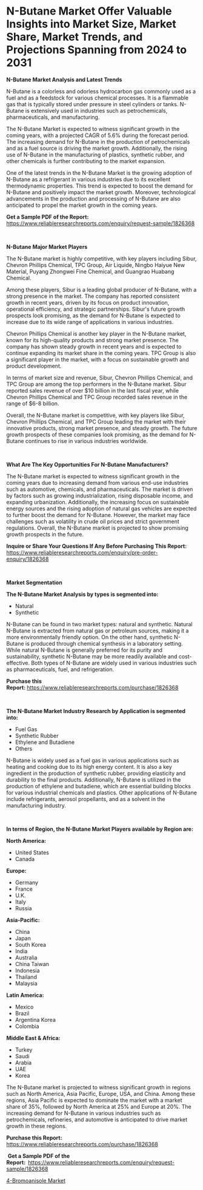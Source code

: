 <p><h1>N-Butane Market Offer Valuable Insights into Market Size, Market Share, Market Trends, and Projections Spanning from 2024 to 2031</h1></p><p><strong>N-Butane Market Analysis and Latest Trends</strong></p>
<p><p>N-Butane is a colorless and odorless hydrocarbon gas commonly used as a fuel and as a feedstock for various chemical processes. It is a flammable gas that is typically stored under pressure in steel cylinders or tanks. N-Butane is extensively used in industries such as petrochemicals, pharmaceuticals, and manufacturing.</p><p>The N-Butane Market is expected to witness significant growth in the coming years, with a projected CAGR of 5.6% during the forecast period. The increasing demand for N-Butane in the production of petrochemicals and as a fuel source is driving the market growth. Additionally, the rising use of N-Butane in the manufacturing of plastics, synthetic rubber, and other chemicals is further contributing to the market expansion.</p><p>One of the latest trends in the N-Butane Market is the growing adoption of N-Butane as a refrigerant in various industries due to its excellent thermodynamic properties. This trend is expected to boost the demand for N-Butane and positively impact the market growth. Moreover, technological advancements in the production and processing of N-Butane are also anticipated to propel the market growth in the coming years.</p></p>
<p><strong>Get a Sample PDF of the Report:&nbsp;</strong> <a href="https://www.reliableresearchreports.com/enquiry/request-sample/1826368">https://www.reliableresearchreports.com/enquiry/request-sample/1826368</a></p>
<p>&nbsp;</p>
<p><strong>N-Butane Major Market Players</strong></p>
<p><p>The N-Butane market is highly competitive, with key players including Sibur, Chevron Phillips Chemical, TPC Group, Air Liquide, Ningbo Haiyue New Material, Puyang Zhongwei Fine Chemical, and Guangrao Huabang Chemical. </p><p>Among these players, Sibur is a leading global producer of N-Butane, with a strong presence in the market. The company has reported consistent growth in recent years, driven by its focus on product innovation, operational efficiency, and strategic partnerships. Sibur's future growth prospects look promising, as the demand for N-Butane is expected to increase due to its wide range of applications in various industries.</p><p>Chevron Phillips Chemical is another key player in the N-Butane market, known for its high-quality products and strong market presence. The company has shown steady growth in recent years and is expected to continue expanding its market share in the coming years. TPC Group is also a significant player in the market, with a focus on sustainable growth and product development.</p><p>In terms of market size and revenue, Sibur, Chevron Phillips Chemical, and TPC Group are among the top performers in the N-Butane market. Sibur reported sales revenue of over $10 billion in the last fiscal year, while Chevron Phillips Chemical and TPC Group recorded sales revenue in the range of $6-8 billion.</p><p>Overall, the N-Butane market is competitive, with key players like Sibur, Chevron Phillips Chemical, and TPC Group leading the market with their innovative products, strong market presence, and steady growth. The future growth prospects of these companies look promising, as the demand for N-Butane continues to rise in various industries worldwide.</p></p>
<p>&nbsp;</p>
<p><strong>What Are The Key Opportunities For N-Butane Manufacturers?</strong></p>
<p><p>The N-Butane market is expected to witness significant growth in the coming years due to increasing demand from various end-use industries such as automotive, chemicals, and pharmaceuticals. The market is driven by factors such as growing industrialization, rising disposable income, and expanding urbanization. Additionally, the increasing focus on sustainable energy sources and the rising adoption of natural gas vehicles are expected to further boost the demand for N-Butane. However, the market may face challenges such as volatility in crude oil prices and strict government regulations. Overall, the N-Butane market is projected to show promising growth prospects in the future.</p></p>
<p><strong>Inquire or Share Your Questions If Any Before Purchasing This Report:</strong> <a href="https://www.reliableresearchreports.com/enquiry/pre-order-enquiry/1826368">https://www.reliableresearchreports.com/enquiry/pre-order-enquiry/1826368</a></p>
<p>&nbsp;</p>
<p><strong>Market Segmentation</strong></p>
<p><strong>The N-Butane Market Analysis by types is segmented into:</strong></p>
<p><ul><li>Natural</li><li>Synthetic</li></ul></p>
<p><p>N-Butane can be found in two market types: natural and synthetic. Natural N-Butane is extracted from natural gas or petroleum sources, making it a more environmentally friendly option. On the other hand, synthetic N-Butane is produced through chemical synthesis in a laboratory setting. While natural N-Butane is generally preferred for its purity and sustainability, synthetic N-Butane may be more readily available and cost-effective. Both types of N-Butane are widely used in various industries such as pharmaceuticals, fuel, and refrigeration.</p></p>
<p><strong>Purchase this Report:&nbsp;</strong><a href="https://www.reliableresearchreports.com/purchase/1826368">https://www.reliableresearchreports.com/purchase/1826368</a></p>
<p>&nbsp;</p>
<p><strong>The N-Butane Market Industry Research by Application is segmented into:</strong></p>
<p><ul><li>Fuel Gas</li><li>Synthetic Rubber</li><li>Ethylene and Butadiene</li><li>Others</li></ul></p>
<p><p>N-Butane is widely used as a fuel gas in various applications such as heating and cooking due to its high energy content. It is also a key ingredient in the production of synthetic rubber, providing elasticity and durability to the final products. Additionally, N-Butane is utilized in the production of ethylene and butadiene, which are essential building blocks for various industrial chemicals and plastics. Other applications of N-Butane include refrigerants, aerosol propellants, and as a solvent in the manufacturing industry.</p></p>
<p>&nbsp;</p>
<p><strong>In terms of Region, the N-Butane Market Players available by Region are:</strong></p>
<p>
    <p> <strong> North America: </strong>
        <ul>
            <li>United States</li>
            <li>Canada</li>
        </ul>
        </p> 
    <p> <strong> Europe: </strong>
        <ul>
            <li>Germany</li>
            <li>France</li>
            <li>U.K.</li>
            <li>Italy</li>
            <li>Russia</li>
        </ul>
        </p> 
    <p> <strong> Asia-Pacific: </strong>
        <ul>
            <li>China</li>
            <li>Japan</li>
            <li>South Korea</li>
            <li>India</li>
            <li>Australia</li>
            <li>China Taiwan</li>
            <li>Indonesia</li>
            <li>Thailand</li>
            <li>Malaysia</li>
        </ul>
        </p> 
    <p> <strong> Latin America: </strong>
        <ul>
            <li>Mexico</li>
            <li>Brazil</li>
            <li>Argentina Korea</li>
            <li>Colombia</li>
        </ul>
        </p> 
    <p> <strong> Middle East & Africa: </strong>
        <ul>
            <li>Turkey</li>
            <li>Saudi</li>
            <li>Arabia</li>
            <li>UAE</li>
            <li>Korea</li>
        </ul>
    </p>
    </p>
<p><p>The N-Butane market is projected to witness significant growth in regions such as North America, Asia Pacific, Europe, USA, and China. Among these regions, Asia Pacific is expected to dominate the market with a market share of 35%, followed by North America at 25% and Europe at 20%. The increasing demand for N-Butane in various industries such as petrochemicals, refineries, and automotive is anticipated to drive market growth in these regions.</p></p>
<p><strong>Purchase this Report: </strong><a href="https://www.reliableresearchreports.com/purchase/1826368">https://www.reliableresearchreports.com/purchase/1826368</a></p>
<p>&nbsp;<strong>Get a Sample PDF of the Report:&nbsp;&nbsp;</strong><a href="https://www.reliableresearchreports.com/enquiry/request-sample/1826368">https://www.reliableresearchreports.com/enquiry/request-sample/1826368</a></p>
<p><strong></strong></p>
<p><p><a href="https://circular-yam-9b9.notion.site/Insights-into-4-Bromoanisole-Market-Size-Analysing-Market-Share-Trends-and-Growth-from-2024-to-20-d57a87b0704c4b7da390c7f01f57dd7d">4-Bromoanisole Market</a></p></p>